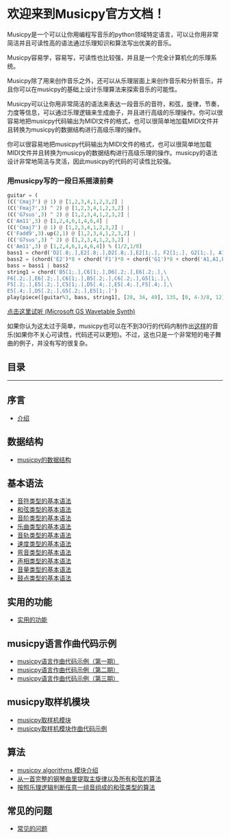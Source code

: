 欢迎来到Musicpy官方文档！
===================================

Musicpy是一个可以让你用编程写音乐的python领域特定语言，可以让你用非常简洁并且可读性高的语法通过乐理知识和算法写出优美的音乐。

Musicpy容易学，容易写，可读性也比较强，并且是一个完全计算机化的乐理系统。

Musicpy除了用来创作音乐之外，还可以从乐理层面上来创作音乐和分析音乐，并且你可以在musicpy的基础上设计乐理算法来探索音乐的可能性。

Musicpy可以让你用非常简洁的语法来表达一段音乐的音符，和弦，旋律，节奏，力度等信息，可以通过乐理逻辑来生成曲子，并且进行高级的乐理操作。你可以很容易地把musicpy代码输出为MIDI文件的格式，也可以很简单地加载MIDI文件并且转换为musicpy的数据结构进行高级乐理的操作。

你可以很容易地把musicpy代码输出为MIDI文件的格式，也可以很简单地加载MIDI文件并且转换为musicpy的数据结构进行高级乐理的操作。musicpy的语法设计非常地简洁与灵活，因此musicpy的代码的可读性比较强。

### 用musicpy写的一段日系摇滚前奏

```python
guitar = (
(C('Cmaj7') @ 1) @ [1,2,3,4,1,2,3,2] |
(C('Fmaj7',3) ^ 2) @ [1,2,3,4,1,2,3,2] |
(C('G7sus',3) ^ 2) @ [1,2,3,4,1,2,3,2] |
C('Am11',3) @ [1,2,4,6,1,4,6,4] |
(C('Cmaj7') @ 1) @ [1,2,3,4,1,2,3,2] |
C('Fadd9',3).up(2,1) @ [1,2,3,4,1,2,3,2] |
(C('G7sus',3) ^ 2) @ [1,2,3,4,1,2,3,2] |
C('Am11',3) @ [1,2,4,6,1,4,6,4]) % (1/2,1/8)
bass1 = chord('D2[.8;.],E2[.8;.],D2[.8;.],E2[1;.], F2[1;.], G2[1;.], A1[.2;.], A2[.8;.], G2[.8;.], E2[.8;.], D2[.8;.]')
bass2 = (chord('E2')*8 + chord('F1')*8 + chord('G1')*8 + chord('A1,A1,E2,A1,A2,A1,G2,D2')) % (1/8,1/8) % 4
bass = bass1 | bass2
string1 = chord('B5[1;.],C6[1;.],D6[.2;.],E6[.2;.],\
F6[.2;.],E6[.2;.],C6[1;.],B5[.2;.],C6[.2;.],G5[1;.],\
F5[.2;.],E5[.2;.],C5[1;.],D5[.4;.],E5[.4;.],F5[.4;.],\
E5[.4;.],D5[.2;.],G5[.2;.],E5[1;.]')
play(piece([guitar%3, bass, string1], [28, 34, 49], 135, [0, 4-3/8, 12]))
```

[点击这里试听 (Microsoft GS Wavetable Synth)](https://drive.google.com/file/d/1tMKLt3oFdmiGQPTdFVolGvBE1gVGNSwa/view?usp=sharing)

如果你认为这太过于简单，musicpy也可以在不到30行的代码内制作出[这样](https://drive.google.com/file/d/1j66Ux0KYMiOW6yHGBidIhwF9zcbDG5W0/view?usp=sharing)的音乐(如果你不关心可读性，代码还可以更短)。不过，这也只是一个非常短的电子舞曲的例子，并没有写的很复杂。


## 目录
-------------

## 序言

* [介绍](介绍)

## 数据结构

* [musicpy的数据结构](https://musicpy.readthedocs.io/zh_CN/latest/musicpy的数据结构) 

## 基本语法

* [音符类型的基本语法](https://musicpy.readthedocs.io/zh_CN/latest/音符类型的基本语法)
* [和弦类型的基本语法](https://musicpy.readthedocs.io/zh_CN/latest/和弦类型的基本语法)
* [音阶类型的基本语法](https://musicpy.readthedocs.io/zh_CN/latest/音阶类型的基本语法)
* [乐曲类型的基本语法](https://musicpy.readthedocs.io/zh_CN/latest/乐曲类型的基本语法)
* [音轨类型的基本语法](https://musicpy.readthedocs.io/zh_CN/latest/音轨类型的基本语法)
* [速度类型的基本语法](https://musicpy.readthedocs.io/zh_CN/latest/速度类型的基本语法)
* [弯音类型的基本语法](https://musicpy.readthedocs.io/zh_CN/latest/弯音类型的基本语法)
* [声相类型的基本语法](https://musicpy.readthedocs.io/zh_CN/latest/声相类型的基本语法)
* [音量类型的基本语法](https://musicpy.readthedocs.io/zh_CN/latest/音量类型的基本语法)
* [鼓点类型的基本语法](https://musicpy.readthedocs.io/zh_CN/latest/鼓点类型的基本语法)

## 实用的功能

* [实用的功能](https://musicpy.readthedocs.io/zh_CN/latest/实用的功能)

## musicpy语言作曲代码示例

* [musicpy语言作曲代码示例（第一期）](https://musicpy.readthedocs.io/zh_CN/latest/musicpy语言作曲代码示例（第一期）)
* [musicpy语言作曲代码示例（第二期）](https://musicpy.readthedocs.io/zh_CN/latest/musicpy语言作曲代码示例（第二期）)
* [musicpy语言作曲代码示例（第三期）](https://musicpy.readthedocs.io/zh_CN/latest/musicpy语言作曲代码示例（第三期）)

## musicpy取样机模块

* [musicpy取样机模块](https://musicpy.readthedocs.io/zh_CN/latest/musicpy取样机模块) 
* [musicpy取样机模块作曲代码示例](https://musicpy.readthedocs.io/zh_CN/latest/musicpy取样机模块作曲代码示例)

## 算法

* [musicpy algorithms 模块介绍](https://musicpy.readthedocs.io/zh_CN/latest/musicpy%20algorithms%20模块介绍)
* [从一首完整的钢琴曲里提取主旋律以及所有和弦的算法](https://musicpy.readthedocs.io/zh_CN/latest/从一首完整的钢琴曲里提取主旋律以及所有和弦的算法)
* [按照乐理逻辑判断任意一组音组成的和弦类型的算法](https://musicpy.readthedocs.io/zh_CN/latest/按照乐理逻辑判断任意一组音组成的和弦类型的算法)

## 常见的问题

* [常见的问题](https://musicpy.readthedocs.io/zh_CN/latest/常见的问题)
